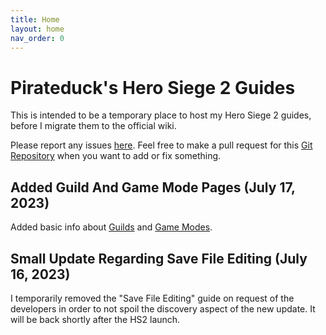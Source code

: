 ```yaml
---
title: Home
layout: home
nav_order: 0
---
```


# Pirateduck's Hero Siege 2 Guides 

This is intended to be a temporary place to host my Hero Siege 2 guides, before I migrate them to the official wiki.

Please report any issues [here](https://github.com/antistoopmode/antistoopmode.github.io/issues). Feel free to make a pull request for this [Git Repository](https://github.com/antistoopmode/antistoopmode.github.io) when you want to add or fix something.

## Added Guild And Game Mode Pages (July 17, 2023)
Added basic info about [Guilds](./docs/social/guilds.html) and [Game Modes](./docs/mechanics/game_modes.html).

## Small Update Regarding Save File Editing (July 16, 2023)
I temporarily removed the "Save File Editing" guide on request of the developers in order to not spoil the discovery aspect of the new update. It will be back shortly after the HS2 launch.